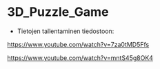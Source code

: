 # 3D_Puzzle_Game

- Tietojen tallentaminen tiedostoon:
  
https://www.youtube.com/watch?v=7za0tMD5Ffs
 
https://www.youtube.com/watch?v=mntS45g8OK4
